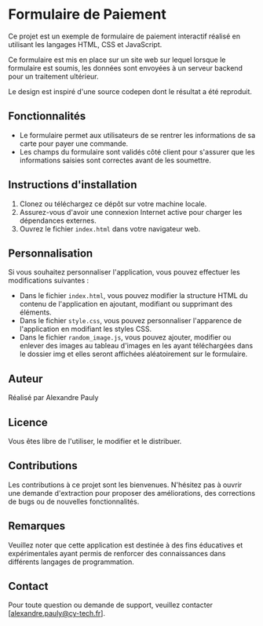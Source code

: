 # Formulaire de Paiement

Ce projet est un exemple de formulaire de paiement interactif réalisé en utilisant les langages HTML, CSS et JavaScript.

Ce formulaire est mis en place sur un site web sur lequel lorsque le formulaire est soumis, les données sont envoyées à un serveur backend pour un traitement ultérieur.

Le design est inspiré d'une source codepen dont le résultat a été reproduit.

## Fonctionnalités

- Le formulaire permet aux utilisateurs de se rentrer les informations de sa carte pour payer une commande.
- Les champs du formulaire sont validés côté client pour s'assurer que les informations saisies sont correctes avant de les soumettre.

## Instructions d'installation

1. Clonez ou téléchargez ce dépôt sur votre machine locale.
2. Assurez-vous d'avoir une connexion Internet active pour charger les dépendances externes.
3. Ouvrez le fichier `index.html` dans votre navigateur web.

## Personnalisation

Si vous souhaitez personnaliser l'application, vous pouvez effectuer les modifications suivantes :

- Dans le fichier `index.html`, vous pouvez modifier la structure HTML du contenu de l'application en ajoutant, modifiant ou supprimant des éléments.
- Dans le fichier `style.css`, vous pouvez personnaliser l'apparence de l'application en modifiant les styles CSS.
- Dans le fichier `random_image.js`, vous pouvez ajouter, modifier ou enlever des images au tableau d'images en les ayant téléchargées dans le dossier img et elles seront affichées aléatoirement sur le formulaire.

## Auteur

Réalisé par Alexandre Pauly

## Licence

Vous êtes libre de l'utiliser, le modifier et le distribuer.

## Contributions

Les contributions à ce projet sont les bienvenues. N'hésitez pas à ouvrir une demande d'extraction pour proposer des améliorations, des corrections de bugs ou de nouvelles fonctionnalités.

## Remarques

Veuillez noter que cette application est destinée à des fins éducatives et expérimentales ayant permis de renforcer des connaissances dans différents langages de programmation.

## Contact

Pour toute question ou demande de support, veuillez contacter [alexandre.pauly@cy-tech.fr].
